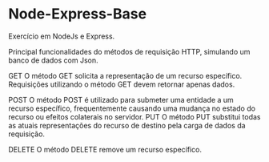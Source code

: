 # Node-Express-Base


Exercício em NodeJs e Express. 

Principal funcionalidades do métodos de requisição HTTP, simulando um banco de dados com Json.

GET
O método GET solicita a representação de um recurso específico. Requisições utilizando o método GET devem retornar apenas dados.

POST
O método POST é utilizado para submeter uma entidade a um recurso específico, frequentemente causando uma mudança no estado do recurso ou efeitos colaterais no servidor.
PUT
O método PUT substitui todas as atuais representações do recurso de destino pela carga de dados da requisição.

DELETE
O método DELETE remove um recurso específico.
